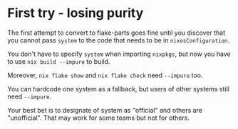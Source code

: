 # First try - losing purity

The first attempt to convert to flake-parts goes fine until you discover that
you cannot pass `system` to the code that needs to be in `nixosConfiguration`.

You don't have to specify `system` when importing `nixpkgs`, but now you have
to use `nix build --impure` to build.

Moreover, `nix flake show` and `nix flake check` need `--impure` too.

You can hardcode one system as a fallback, but users of other systems still
need `--impure`.

Your best bet is to designate of system as "official" and others are
"unofficial". That may work for some teams but not for others.
